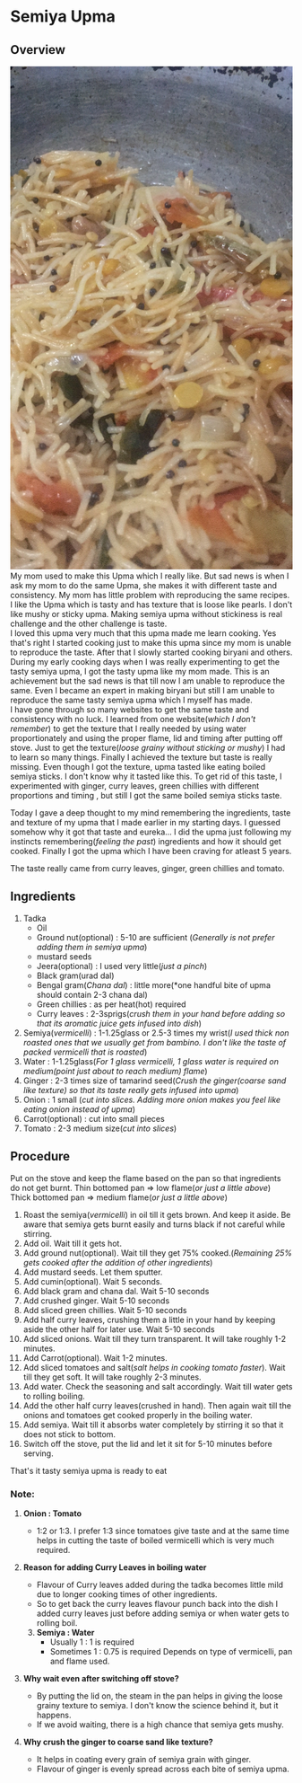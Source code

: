 # Semiya Upma
## Overview
![Semiya Upma](/Images/SemiyaUpma/FinalDish.JPG)  
My mom used to make this Upma which I really like. But sad news is when I ask my mom to do the same Upma, she makes it with different taste and consistency. My mom has little problem with reproducing the same recipes. I like the Upma which is tasty and has texture that is loose like pearls. I don't like mushy or sticky upma. Making semiya upma without stickiness is real challenge and the other challenge is taste.  
I loved this upma very much that this upma made me learn cooking. Yes that's right I started  cooking just to make this upma since my mom is unable to reproduce the taste. After that I slowly started cooking biryani and others.  
During my early cooking days when I was really experimenting to get the tasty semiya upma, I got the tasty upma like my mom made. This is an achievement but the sad news is that till now I am unable to reproduce the same. Even I became an expert in making biryani but still I am unable to reproduce the same tasty semiya upma which I myself has made.  
I have gone through so many websites to get the same taste and consistency with no luck. I learned from one website(*which I don't remember*) to get the texture that I really needed by using water proportionately and using the proper flame, lid and timing after putting off stove. Just to get the texture(*loose grainy without sticking or mushy*) I had to learn so many things. Finally I achieved the texture but taste is really missing. Even though I got the texture, upma tasted like eating boiled semiya sticks. I don't know why it tasted like this. To get rid of this taste, I experimented with ginger, curry leaves, green chillies with different proportions and timing , but still I got the same boiled semiya sticks taste.  

Today I gave a deep thought to my mind remembering the ingredients, taste and texture of my upma that I made earlier in my starting days. I guessed somehow why it got that taste and eureka... I did the upma just following my instincts remembering(*feeling the past*) ingredients and how it should get cooked. Finally I got the upma which I have been craving for atleast 5 years.

The taste really came from curry leaves, ginger, green chillies and tomato.

## Ingredients 
1. Tadka
    * Oil
    * Ground nut(optional) : 5-10 are sufficient (*Generally is not prefer adding them in semiya upma*)
    * mustard seeds
    * Jeera(optional) : I used very little(*just a pinch*)
    * Black gram(urad dal)
    * Bengal gram(*Chana dal*) : little more(*one handful bite of upma should contain 2-3 chana dal)
    * Green chillies : as per heat(hot) required
    * Curry leaves : 2-3sprigs(*crush them in your hand before adding so that its aromatic juice gets infused into dish*)
3. Semiya(*vermicelli*) : 1-1.25glass or 2.5-3 times my wrist(*I used thick non roasted ones that we usually get from bambino. I don't like the taste of packed vermicelli that is roasted*)
4. Water : 1-1.25glass(*For 1 glass vermicelli, 1 glass water is required on medium(point just about to reach medium) flame*)
5. Ginger : 2-3 times size of tamarind seed(*Crush the ginger(coarse sand like texture) so that its taste really gets infused into upma*)
6. Onion : 1 small (*cut into slices. Adding more onion makes you feel like eating onion instead of upma*)
7. Carrot(optional) : cut into small pieces
8. Tomato : 2-3 medium size(*cut into slices*)

## Procedure
Put on the stove and keep the flame based on the pan so that ingredients do not get burnt.
Thin bottomed pan => low flame(*or just a little above*)  
Thick bottomed pan => medium flame(*or just a little above*)
1. Roast the semiya(*vermicelli*) in oil till it gets brown. And keep it aside. Be aware that semiya gets burnt easily and turns black if not careful while stirring.
2. Add oil. Wait till it gets hot.
3. Add ground nut(optional). Wait till they get 75% cooked.(*Remaining 25% gets cooked after the addition of other ingredients*)
4. Add mustard seeds. Let them sputter.
5. Add cumin(optional). Wait 5 seconds.
6. Add black gram and chana dal. Wait 5-10 seconds
7. Add crushed ginger. Wait 5-10 seconds
8. Add sliced green chillies. Wait 5-10 seconds
9. Add half curry leaves, crushing them a little in your hand by keeping aside the other half for later use. Wait 5-10 seconds
10. Add sliced onions. Wait till they turn transparent. It will take roughly 1-2 minutes.
11. Add Carrot(optional). Wait 1-2 minutes.
12. Add sliced tomatoes and salt(*salt helps in cooking tomato faster*). Wait till they get soft.  It will take roughly 2-3 minutes.
13. Add water. Check the seasoning and salt accordingly. Wait till water gets to rolling boiling.
14. Add the other half curry leaves(crushed in hand). Then again wait till the onions and tomatoes get cooked properly in the boiling water.
15. Add semiya. Wait till it absorbs water completely by stirring it so that it does not stick to bottom.
16. Switch off the stove, put the lid and let it sit for 5-10 minutes before serving.

That's it tasty semiya upma is ready to eat

### Note:
1. **Onion : Tomato**
    * 1:2 or 1:3. I prefer 1:3 since tomatoes give taste and at the same time helps in cutting the taste of boiled vermicelli which is very much required.
    
2. **Reason for adding Curry Leaves in boiling water**
    * Flavour of Curry leaves added during the tadka becomes little mild due to longer cooking times of other ingredients.
    * So to get back the curry leaves flavour punch back into the dish I added curry leaves just before adding semiya or when water gets to rolling boil.
    
    3. **Semiya : Water**
        * Usually 1 : 1 is required
        * Sometimes 1 : 0.75 is required
        Depends on type of vermicelli, pan and flame used.

4. **Why wait even after switching off stove?**
    * By putting the lid on, the steam in the pan helps in giving the loose grainy texture to semiya. I don't know the science behind it, but it happens.
    * If we avoid waiting, there is a high chance that semiya gets mushy.
    
5. **Why crush the ginger to coarse sand like texture?**
    * It helps in coating every grain of semiya grain with ginger.
    * Flavour of ginger is evenly spread across each bite of semiya upma.